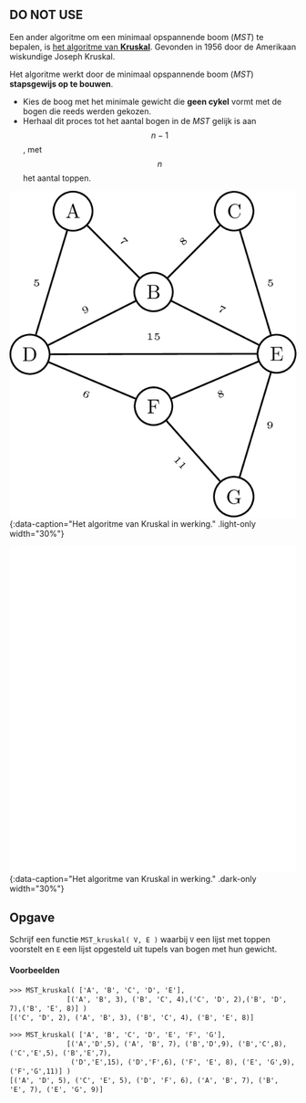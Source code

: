 ## DO NOT USE ##

Een ander algoritme om een minimaal opspannende boom (*MST*) te bepalen, is <a href="https://nl.wikipedia.org/wiki/Kruskals_algoritme">het algoritme van **Kruskal**</a>. Gevonden in 1956 door de Amerikaan wiskundige Joseph Kruskal. 

Het algoritme werkt door de minimaal opspannende boom (*MST*) **stapsgewijs op te bouwen**.

- Kies de boog met het minimale gewicht die **geen cykel** vormt met de bogen die reeds werden gekozen.
- Herhaal dit proces tot het aantal bogen in de *MST* gelijk is aan $$n-1$$, met $$n$$ het aantal toppen.

![Het algoritme van Kruskal in werking](media/kruskal.png "Het algoritme van Kruskal in werking"){:data-caption="Het algoritme van Kruskal in werking." .light-only width="30%"}

![Het algoritme van Kruskal in werking](media/kruskal_dark.png "Het algoritme van Kruskal in werking"){:data-caption="Het algoritme van Kruskal in werking." .dark-only width="30%"}

## Opgave

Schrijf een functie `MST_kruskal( V, E )` waarbij `V` een lijst met toppen voorstelt en `E` een lijst opgesteld uit tupels van bogen met hun gewicht. 

#### Voorbeelden
```
>>> MST_kruskal( ['A', 'B', 'C', 'D', 'E'], 
              [('A', 'B', 3), ('B', 'C', 4),('C', 'D', 2),('B', 'D', 7),('B', 'E', 8)] )
[('C', 'D', 2), ('A', 'B', 3), ('B', 'C', 4), ('B', 'E', 8)]
```

```
>>> MST_kruskal( ['A', 'B', 'C', 'D', 'E', 'F', 'G'],
              [('A','D',5), ('A', 'B', 7), ('B','D',9), ('B','C',8), ('C','E',5), ('B','E',7), 
               ('D','E',15), ('D','F',6), ('F', 'E', 8), ('E', 'G',9), ('F','G',11)] ) 
[('A', 'D', 5), ('C', 'E', 5), ('D', 'F', 6), ('A', 'B', 7), ('B', 'E', 7), ('E', 'G', 9)]
```